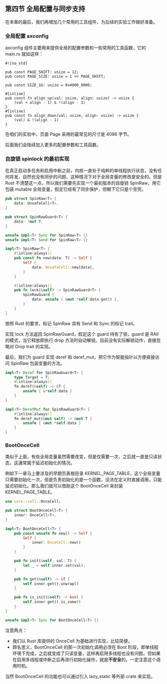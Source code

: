 ## 第四节 全局配置与同步支持



在本章的最后，我们再增加几个常用的工具组件，为后续的实验工作做好准备。



### 全局配置 axconfig

axconfig 组件主要用来提供全局的配置参数和一些常用的工具函数，它的 main.rs 就如这样：

```rust,editable
#![no_std]

pub const PAGE_SHIFT: usize = 12;
pub const PAGE_SIZE: usize = 1 << PAGE_SHIFT;

pub const SIZE_1G: usize = 0x4000_0000;

#[inline]
pub const fn align_up(val: usize, align: usize) -> usize {
    (val + align - 1) & !(align - 1)
}
#[inline]
pub const fn align_down(val: usize, align: usize) -> usize {
    (val) & !(align - 1)
}
```

在咱们的实验中，页面 Page 采用的最常见的尺寸是 4096 字节。

后面我们会陆续加入更多的配置参数和工具函数。



### 自旋锁 spinlock 的最初实现

在真正启动多任务和启用中断之前，内核一直处于纯粹的单线程执行状态，没有任何并发，自然也没有同步的问题，这种情况下对于全局变量的修改是安全的。但是 Rust 不清楚这一点，所以我们需要先实现一个最初版本的自旋锁 SpinRaw，用它包装 mutable 全局变量，假定已经有了同步保护，但眼下它只是个空壳。

```rust
pub struct SpinRaw<T> {
    data: UnsafeCell<T>,
}

pub struct SpinRawGuard<T> {
    data: *mut T,
}

unsafe impl<T> Sync for SpinRaw<T> {}
unsafe impl<T> Send for SpinRaw<T> {}

impl<T> SpinRaw<T> {
    #[inline(always)]
    pub const fn new(data: T) -> Self {
        Self {
            data: UnsafeCell::new(data),
        }
    }

    #[inline(always)]
    pub fn lock(&self) -> SpinRawGuard<T> {
        SpinRawGuard {
            data: unsafe { &mut *self.data.get() },
        }
    }
}
```

按照 Rust 的要求，标记 SpinRaw 具有 Send 和 Sync 的标记 trait。

实现 lock 方法返回 SpinRawGuard，假定这个 guard 持有了锁，guard 是 RAII 的模式，当它释放即执行 drop 方法时自动解锁。目前没有实际解锁动作，直接忽略对 Drop trait 的实现。

最后，我们为 guard 实现 deref 和 deref_mut，把它作为智能指针以方便直接访问 SpinRaw 包装变量的方法。

```rust
impl<T> Deref for SpinRawGuard<T> {
    type Target = T;
    #[inline(always)]
    fn deref(&self) -> &T {
        unsafe { &*self.data }
    }
}

impl<T> DerefMut for SpinRawGuard<T> {
    #[inline(always)]
    fn deref_mut(&mut self) -> &mut T {
        unsafe { &mut *self.data }
    }
}
```



### **BootOnceCell**

类似于上面，有些全局变量虽然需要改变，但是仅需要一次，之后就一直是只读状态，这通常属于延迟初始化的情况。

例如下一章马上要涉及的早期页表根目录 KERNEL_PAGE_TABLE，这个全局变量只需要初始化一次，但是负责初始化的是一个函数，没法在定义时直接调用，只能延迟初始化。那么我们就可以借助这个 BootOnceCell 来封装 KERNEL_PAGE_TABLE。

```rust
use core::cell::OnceCell;

pub struct BootOnceCell<T> {
    inner: OnceCell<T>,
}

impl<T> BootOnceCell<T> {
    pub const unsafe fn new() -> Self {
        Self {
            inner: OnceCell::new()
        }
    }

    pub fn init(&self, val: T) {
        let _ = self.inner.set(val);
    }

    pub fn get(&self) -> &T {
        self.inner.get().unwrap()
    }

    pub fn is_init(&self) -> bool {
        self.inner.get().is_some()
    }
}

unsafe impl<T> Sync for BootOnceCell<T> {}
```

注意两点：

* 我们以 Rust 库提供的 OnceCell 为基础进行实现，比较简便。
* 顾名思义，BootOnceCell 的那一次初始化调用必须在 Boot 阶段，即单线程环境下完成，之后就变成了只读变量，这样再启用多线程也没有问题。但如果在启用多线程或中断之后再进行初始化操作，就是**不安全**的。一定注意这个调用时机。

当然 BootOnceCell 的功能也可以通过引入 lazy_static 等外部 crate 来实现。

